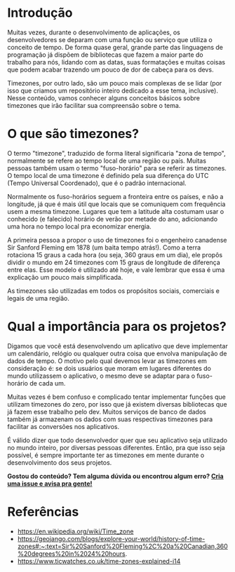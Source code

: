 # Introdução

Muitas vezes, durante o desenvolvimento de aplicações, os desenvolvedores se deparam com uma função ou serviço que utiliza o conceito de tempo. De forma quase geral, grande parte das linguagens de programação já dispõem de bibliotecas que fazem a maior parte do trabalho para nós, lidando com as datas, suas formatações e muitas coisas que podem acabar trazendo um pouco de dor de cabeça para os devs.

Timezones, por outro lado, são um pouco mais complexas de se lidar (por isso que criamos um repositório inteiro dedicado a esse tema, inclusive). Nesse conteúdo, vamos conhecer alguns conceitos básicos sobre timezones que irão facilitar sua compreensão sobre o tema.

# O que são timezones?

O termo "timezone", traduzido de forma literal significaria "zona de tempo", normalmente se refere ao tempo local de uma região ou país. Muitas pessoas também usam o termo "fuso-horário" para se referir as timezones. O tempo local de uma timezone é definido pela sua diferença do UTC (Tempo Universal Coordenado), que é o padrão internacional.

Normalmente os fuso-horários seguem a fronteira entre os países, e não a longitude, já que é mais útil que locais que se comuniquem com frequência usem a mesma timezone. Lugares que tem a latitude alta costumam usar o conhecido (e falecido) horário de verão por metade do ano, adicionando uma hora no tempo local pra economizar energia.

A primeira pessoa a propor o uso de timezones foi o engenheiro canadense Sir Sanford Fleming em 1878 (um baita tempo atrás!). Como a terra rotaciona 15 graus a cada hora (ou seja, 360 graus em um dia), ele propôs dividir o mundo em 24 timezones com 15 graus de longitude de diferença entre elas. Esse modelo é utilizado até hoje, e vale lembrar que essa é uma explicação um pouco mais simplificada.

As timezones são utilizadas em todos os propósitos sociais, comerciais e legais de uma região.

# Qual a importância para os projetos?

Digamos que você está desenvolvendo um aplicativo que deve implementar um calendário, relógio ou qualquer outra coisa que envolva manipulação de dados de tempo. O motivo pelo qual devemos levar as timezones em consideração é: se dois usuários que moram em lugares diferentes do mundo utilizassem o aplicativo, o mesmo deve se adaptar para o fuso-horário de cada um.

Muitas vezes é bem confuso e complicado tentar implementar funções que utilizam timezones do zero, por isso que já existem diversas bibliotecas que já fazem esse trabalho pelo dev. Muitos serviços de banco de dados também já armazenam os dados com suas respectivas timezones para facilitar as conversões nos aplicativos.

É válido dizer que todo desenvolvedor quer que seu aplicativo seja utilizado no mundo inteiro, por diversas pessoas diferentes. Então, pra que isso seja possível, é sempre importante ter as timezones em mente durante o desenvolvimento dos seus projetos.

**Gostou do conteúdo? Tem alguma dúvida ou encontrou algum erro? [Cria uma issue e avisa pra gente!](https://github.com/natahouse/timezones/issues/new/choose)**

# Referências

- https://en.wikipedia.org/wiki/Time_zone
- https://geojango.com/blogs/explore-your-world/history-of-time-zones#:~:text=Sir%20Sanford%20Fleming%2C%20a%20Canadian,360%20degrees%20in%2024%20hours.
- https://www.ticwatches.co.uk/time-zones-explained-i14
